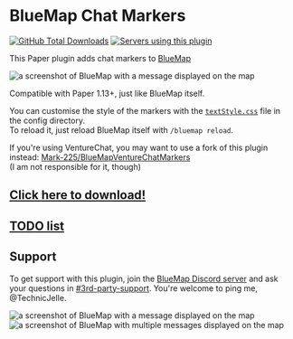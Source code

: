 # BlueMap Chat Markers
[![GitHub Total Downloads](https://img.shields.io/github/downloads/TechnicJelle/BlueMapChatMarkers/total?label=Downloads&color=success "Click here to download the plugin")](https://github.com/TechnicJelle/BlueMapChatMarkers/releases/latest)
[![Servers using this plugin](https://img.shields.io/bstats/servers/16424?label=Servers)](https://bstats.org/plugin/bukkit/BlueMap%20Chat%20Markers/16424)

This Paper plugin adds chat markers to [BlueMap](https://github.com/BlueMap-Minecraft/Bluemap)

![a screenshot of BlueMap with a message displayed on the map](.github/readme_assets/font_size_1.png)

Compatible with Paper 1.13+, just like BlueMap itself.

You can customise the style of the markers with the [`textStyle.css`](src/main/resources/textStyle.css) file in the config directory.\
To reload it, just reload BlueMap itself with `/bluemap reload`.

If you're using VentureChat, you may want to use a fork of this plugin instead: [Mark-225/BlueMapVentureChatMarkers](https://github.com/Mark-225/BlueMapVentureChatMarkers)\
(I am not responsible for it, though)

## [Click here to download!](../../releases/latest)

## [TODO list](../../projects/1?fullscreen=true)

## Support
To get support with this plugin, join the [BlueMap Discord server](https://bluecolo.red/map-discord) and ask your questions in [#3rd-party-support](https://discord.com/channels/665868367416131594/863844716047106068). You're welcome to ping me, @TechnicJelle.

![a screenshot of BlueMap with a message displayed on the map](.github/readme_assets/font_size_2.png)\
![a screenshot of BlueMap with multiple messages displayed on the map](.github/readme_assets/many_messages.png)
